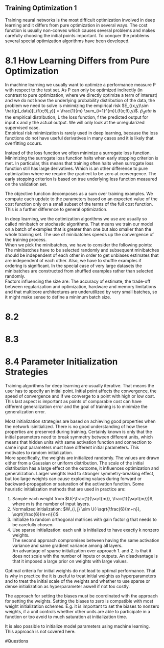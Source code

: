 ## Training Optimization 1

Training neural networks is the most difficult optimization involved in deep learning and it differs from pure optimization in several ways. The cost function is usually non-convex which causes several problems and makes carefully choosing the initial points important. To conquer the problems several special optimization algorithms have been developed. 

# 8.1 How Learning Differs from Pure Optimization

In machine learning we usually want to optimize a performance measure P with respect to the test set. As P can only be optimized indirectly (in contrast to pure optimization, where we directly optimize a term of interest) and we do not know the underlying probability distribution of the data, the problem we need to solve is minimizing the empirical risk $E_{(x,y)\sim \hat{p}_data}[L(f(x;θ),y)] = \frac{1}{m} \sum_{i=1}^{m}L(f(x;θ),y)$. $\hat{p}_data$ is the empirical distribution, L the loss function, f the predicted output for input x and y the actual output. We will only look at the unregularized supervised case. <br />
Empirical risk minimization is rarely used in deep learning, because the loss functions do not have useful derivatives in many cases and it is likely that overfitting occurs.

Instead of the loss function we often minimize a surrogate loss function. Minimizing the surrogate loss function halts when early stopping criterion is met. In particular, this means that training often halts when surrogate loss function still has large derivatives. Which is an other difference to pure optimization where we require the gradient to be zero at convergence. The early stopping criterion is based on true underlying loss function measured on the validation set.

The objective function decomposes as a sum over training examples. We compute each update to the parameters based on an expected value of the cost function only on a small subset of the terms of the full cost function. This is a further difference to general optimization.

In deep learning, we the optimization algorithms we use are usually so called minibatch or stochastic algorithms. That means we train our model on a batch of examples that is greater than one but also smaller than the whole training set. The use of minibatches speeds up the convergence of the training process. <br />
When we pick the minibatches, we have to consider the following points: The minibatches have to be selected randomly and subsequent minibatches should be independent of each other in order to get unbiases estimates that are independent of each other. Also, we have to shuffle examples if ordering is significant. In the special case of very large datasets the minibatches are constructed from shuffled examples rather than selected randomly. <br />
Factors influencing the size are: The accuracy of estimate, the trade-off between regularization and  optimization, hardware and memory limitations and that multicore architectures are underutilized by very small batches, so it might make sense to define a minimum batch size.

# 8.2

# 8.3


# 8.4 Parameter Initialization Strategies

Training algorithms for deep learning are usually iterative. That means the user has to specify an initial point. Initial point affects the convergence, the speed of convergence and if we converge to a point with high or low cost. This last aspect is important as points of comparable cost can have different generalization error and the goal of training is to minimize the generalization error. 

Most initialization strategies are based on achieving good properties when the network isinitialized. There is no good understanding of how these properties are preserved during training. Certainly known is only that the initial parameters need to break symmetry between different units, which means that hidden units with same activation function and connection to same input parameters must have different initial parameters. This motivates to random initialization. <br /> 
More specifically, the weights are initialized randomly. The values are drawn either from a Gaussian or uniform distribution. The scale of the initial distribution has a large effect on the outcome, it influences optimization and generalization. Larger weights lead to stronger symmetry-breaking effect, but too large weights can cause exploding values during forward or backward-propagation or saturation of the activation function. Some heuristic initialization methods that are used in practice are: <br />

1. Sample each weight from $U(-\frac{1}{\sqrt{m}}, \frac{1}{\sqrt{m}})$, where m is the number of input layers. <br />
2. Normalized initialization: $W_{i, j} \sim U(-\sqrt{\frac{6}{m+n}}, \sqrt{\frac{6}{m+n}})$ <br />
3. Initialize to random orthogonal matrices with gain factor g that needs to be carefully chosen. <br />
4. Use sparse initialization: each unit is initialized to have exactly k nonzero weights. <br /> 
The second approach compromises between having the same activation variance and same gradient variance among all layers.<br /> 
An advantage of sparse initialization over approach 1. and 2. is that it does not scale with the number of inputs or outputs. An disadvantage is that it imposed a large prior on weights with large values.

Optimal criteria for initial weights do not lead to optimal performance. That is why in practice the it is useful to treat initial weights as hyperparameters and to treat the initial scale of the weights and whether to use sparse or dense initialization as hyperparameter aswell if not too costly.

The approach for setting the biases must be coordinated with the approach for setting the weights. Setting the biases to zero is compatible with most weight initialization schemes. E.g. it is important to set the biases to nonzero weights, if a unit controls whether other units are able to participate in a function or too avoid to much saturation at initialization time.

It is also possible to initialize model parameters using machine learning. This approach is not covered here.


 
#Questions
